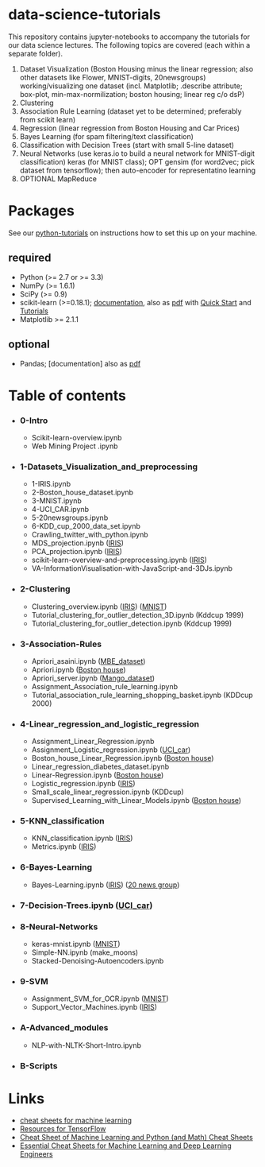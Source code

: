 # data-science-tutorials

<!-- 4.[Unsupervised Learning: Projections and Manifolds](./3-Association-Rules/Apriori_server.ipynb)
 -->

This repository contains jupyter-notebooks to accompany the tutorials for our data science lectures. The following topics are covered (each within a separate folder).

1. Dataset Visualization (Boston Housing minus the linear regression;
also other datasets like Flower, MNIST-digits, 20newsgroups) working/visualizing one dataset (incl. Matplotlib; .describe attribute; box-plot, min-max-normilization; boston housing; linear reg c/o dsP)
2. Clustering
3. Association Rule Learning (dataset yet to be determined; preferably from scikit learn)
4. Regression (linear regression from Boston Housing and Car Prices)
5. Bayes Learning (for spam filtering/text classification)
6. Classification with Decision Trees (start with small 5-line dataset)
7. Neural Networks (use keras.io to build a neural network for
MNIST-digit classification) keras (for MNIST class); OPT gensim (for
	word2vec; pick dataset from tensorflow); then auto-encoder for
	representatino learning
8. OPTIONAL MapReduce

# Packages

See our [python-tutorials](https://github.com/zieglerk/python-tutorials) on instructions how to set this up on your
machine.

## required

- Python (>= 2.7 or >= 3.3)
- NumPy (>= 1.6.1)
- SciPy (>= 0.9)
- scikit-learn (>=0.18.1);
  [documentation](http://scikit-learn.org/stable/documentation.html),
  also as
  [pdf](http://scikit-learn.org/dev/_downloads/scikit-learn-docs.pdf)
  with [Quick
  Start](http://scikit-learn.org/stable/tutorial/basic/tutorial.html) and
  [Tutorials](http://scikit-learn.org/stable/tutorial/)
- Matplotlib >= 2.1.1

## optional

- Pandas; [documentation] also as
  [pdf](http://pandas.pydata.org/pandas-docs/version/0.18.1/pandas.pdf)

# Table of contents

 * ### 0-Intro
   * Scikit-learn-overview.ipynb
   * Web Mining Project .ipynb

 * ### 1-Datasets_Visualization_and_preprocessing
   - 1-IRIS.ipynb
   - 2-Boston_house_dataset.ipynb
   - 3-MNIST.ipynb
   - 4-UCI_CAR.ipynb
   - 5-20newsgroups.ipynb
   - 6-KDD_cup_2000_data_set.ipynb
   * Crawling_twitter_with_python.ipynb
   * MDS_projection.ipynb ([IRIS](./1-Datasets_Visualization_and_preprocessing/1-IRIS.ipynb))
   * PCA_projection.ipynb ([IRIS](./1-Datasets_Visualization_and_preprocessing/1-IRIS.ipynb))
   * scikit-learn-overview-and-preprocessing.ipynb ([IRIS](./1-Datasets_Visualization_and_preprocessing/2-Boston_house_dataset.ipynb))
   * VA-InformationVisualisation-with-JavaScript-and-3DJs.ipynb

 * ### 2-Clustering
   * Clustering_overview.ipynb ([IRIS](./1-Datasets_Visualization_and_preprocessing/2-Boston_house_dataset.ipynb)) ([MNIST](./1-Datasets_Visualization_and_preprocessing/3-MNIST.ipynb))
   * Tutorial_clustering_for_outlier_detection_3D.ipynb (Kddcup 1999)
   * Tutorial_clustering_for_outlier_detection.ipynb (Kddcup 1999)

 * ### 3-Association-Rules
   * Apriori_asaini.ipynb ([MBE_dataset](./3-Association-Rules/dataset/INTEGRATED-DATASET.csv))
   * Apriori.ipynb ([Boston house](./1-Datasets_Visualization_and_preprocessing/2-Boston_house_dataset.ipynb))
   * Apriori_server.ipynb ([Mango_dataset](./3-Association-Rules/dataset/data.csv))
   * Assignment_Association_rule_learning.ipynb
   * Tutorial_association_rule_learning_shopping_basket.ipynb (KDDcup 2000)

 * ### 4-Linear_regression_and_logistic_regression
   * Assignment_Linear_Regression.ipynb
   * Assignment_Logistic_regression.ipynb ([UCI_car](./1-Datasets_Visualization_and_preprocessing/4-UCI_CAR.ipynb))
   * Boston_house_Linear_Regression.ipynb ([Boston house](./1-Datasets_Visualization_and_preprocessing/2-Boston_house_dataset.ipynb))
   * Linear_regression_diabetes_dataset.ipynb
   * Linear-Regression.ipynb ([Boston house](./1-Datasets_Visualization_and_preprocessing/2-Boston_house_dataset.ipynb))
   * Logistic_regression.ipynb ([IRIS](./1-Datasets_Visualization_and_preprocessing/1-IRIS.ipynb))
   * Small_scale_linear_regression.ipynb (KDDcup)
   * Supervised_Learning_with_Linear_Models.ipynb ([Boston house](./1-Datasets_Visualization_and_preprocessing/2-Boston_house_dataset.ipynb))

 * ### 5-KNN_classification
   * KNN_classification.ipynb ([IRIS](./1-Datasets_Visualization_and_preprocessing/1-IRIS.ipynb))
   * Metrics.ipynb ([IRIS](./1-Datasets_Visualization_and_preprocessing/1-IRIS.ipynb))

 * ### 6-Bayes-Learning
   * Bayes-Learning.ipynb ([IRIS](./1-Datasets_Visualization_and_preprocessing/1-IRIS.ipynb)) ([20 news group](./1-Datasets_Visualization_and_preprocessing/5-20newsgroups.ipynb))

 * ### 7-Decision-Trees.ipynb ([UCI_car](./1-Datasets_Visualization_and_preprocessing/4-UCI_CAR.ipynb))

 * ### 8-Neural-Networks
   * keras-mnist.ipynb ([MNIST](./1-Datasets_Visualization_and_preprocessing/3-MNIST.ipynb))
   * Simple-NN.ipynb (make_moons)
   * Stacked-Denoising-Autoencoders.ipynb

 * ### 9-SVM
   * Assignment_SVM_for_OCR.ipynb ([MNIST](./1-Datasets_Visualization_and_preprocessing/3-MNIST.ipynb))
   * Support_Vector_Machines.ipynb ([IRIS](./1-Datasets_Visualization_and_preprocessing/1-IRIS.ipynb))

 * ### A-Advanced_modules
   * NLP-with-NLTK-Short-Intro.ipynb

 * ### B-Scripts

# Links

- [cheat sheets for machine
  learning](https://github.com/kailashahirwar/cheatsheets-ai)
-
  [Resources for TensorFlow](https://github.com/astorfi/tensorflow-world)
-
  [Cheat Sheet of Machine Learning and Python (and Math) Cheat Sheets](https://unsupervisedmethods.com/cheat-sheet-of-machine-learning-and-python-and-math-cheat-sheets-a4afe4e791b6)
-
  [Essential Cheat Sheets for Machine Learning and Deep Learning Engineers](https://startupsventurecapital.com/essential-cheat-sheets-for-machine-learning-and-deep-learning-researchers-efb6a8ebd2e5)

